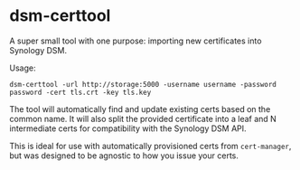 # dsm-certtool

A super small tool with one purpose: importing new certificates into Synology DSM.

Usage:

```
dsm-certtool -url http://storage:5000 -username username -password password -cert tls.crt -key tls.key
```

The tool will automatically find and update existing certs based on the common
name. It will also split the provided certificate into a leaf and N intermediate
certs for compatibility with the Synology DSM API.

This is ideal for use with automatically provisioned certs from `cert-manager`,
but was designed to be agnostic to how you issue your certs.